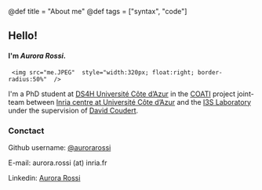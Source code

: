 @def title = "About me"
@def tags = ["syntax", "code"]

## Hello!

#### I'm *Aurora Rossi*.



~~~
 <img src="me.JPEG"  style="width:320px; float:right; border-radius:50%"  />
 ~~~
I'm a PhD student at [DS4H Université Côte d’Azur](https://ds4h.univ-cotedazur.eu/) in the [COATI](https://team.inria.fr/coati/) project joint-team between [Inria centre at Université Côte d’Azur](https://www.inria.fr/en/inria-centre-universite-cote-azur) and the [I3S Laboratory](https://www.i3s.unice.fr/en) under the supervision of [David Coudert](http://www-sop.inria.fr/members/David.Coudert/index.shtml).

### Conctact
Github username: [@aurorarossi](https://github.com/aurorarossi)

E-mail: aurora.rossi (at) inria.fr

Linkedin: [Aurora Rossi](https://www.linkedin.com/in/aurora-rossi-420b5616a/)
